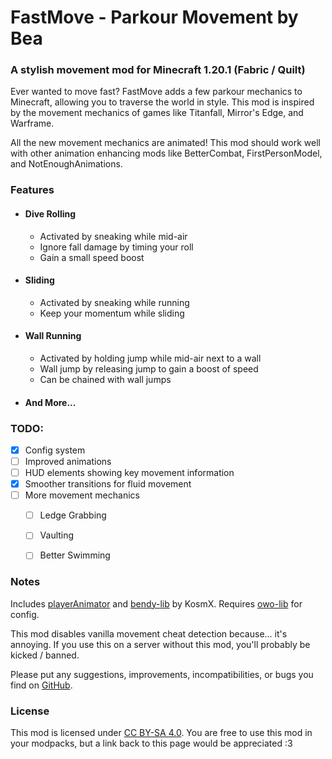 # FastMove - Parkour Movement by Bea
### A stylish movement mod for Minecraft 1.20.1 (Fabric / Quilt)

Ever wanted to move fast? FastMove adds a few parkour mechanics to Minecraft, allowing you to traverse the world in style. This mod is inspired by the movement mechanics of games like Titanfall, Mirror's Edge, and Warframe.

All the new movement mechanics are animated! This mod should work well with other animation enhancing mods like BetterCombat, FirstPersonModel, and NotEnoughAnimations.

### Features
- #### Dive Rolling
  - Activated by sneaking while mid-air
  - Ignore fall damage by timing your roll
  - Gain a small speed boost
- #### Sliding
  - Activated by sneaking while running
  - Keep your momentum while sliding
- #### Wall Running
  - Activated by holding jump while mid-air next to a wall
  - Wall jump by releasing jump to gain a boost of speed
  - Can be chained with wall jumps
- #### And More...

### TODO:
- [x] Config system
- [ ] Improved animations
- [ ] HUD elements showing key movement information
- [x] Smoother transitions for fluid movement
- [ ] More movement mechanics
  - [ ] Ledge Grabbing
  - [ ] Vaulting
  - [ ] Better Swimming


### Notes
Includes [playerAnimator](https://modrinth.com/mod/playeranimator) and [bendy-lib](https://modrinth.com/mod/bendy-lib) by KosmX. Requires [owo-lib](https://modrinth.com/mod/owo-lib) for config.

This mod disables vanilla movement cheat detection because... it's annoying. If you use this on a server without this mod, you'll probably be kicked / banned.

Please put any suggestions, improvements, incompatibilities, or bugs you find on [GitHub](https://github.com/BeeeBea/FastMove).

### License
This mod is licensed under [CC BY-SA 4.0](https://creativecommons.org/licenses/by-sa/4.0/). 
You are free to use this mod in your modpacks, but a link back to this page would be appreciated :3